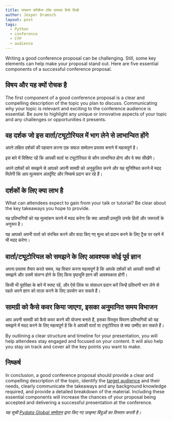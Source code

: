 ```yaml
---
title: पायथन कॉन्फ्रेंस टॉक प्रस्ताव कैसे लिखें
author: Jesper Dramsch
layout: post
tags:
  - Python
  - conference
  - CfP
  - audience
---
```


Writing a good conference proposal can be challenging. Still, some key elements can help make your proposal stand out. Here are five essential components of a successful conference proposal.

## विषय और यह क्यों रोचक है

The first component of a good conference proposal is a clear and compelling description of the topic you plan to discuss. Communicating why your topic is relevant and exciting to the conference audience is essential. Be sure to highlight any unique or innovative aspects of your topic and any challenges or opportunities it presents.

## वह दर्शक जो इस वार्ता/ट्यूटोरियल में भाग लेने से लाभान्वित होंगे

अपने लक्षित दर्शकों की पहचान करना एक सफल सम्मेलन प्रस्ताव बनाने में महत्वपूर्ण है।

इस बारे में विशिष्ट रहें कि आपकी वार्ता या ट्यूटोरियल से कौन लाभान्वित होगा और वे क्या सीखेंगे।

अपने दर्शकों को समझने से आपको अपनी सामग्री को अनुकूलित करने और यह सुनिश्चित करने में मदद मिलेगी कि आप मूल्यवान अंतर्दृष्टि और निष्कर्ष प्रदान कर रहे हैं।

## दर्शकों के लिए क्या लाभ है

What can attendees expect to gain from your talk or tutorial? Be clear about the key takeaways you hope to provide.

यह प्रतिभागियों को यह मूल्यांकन करने में मदद करेगा कि क्या आपकी प्रस्तुति उनके हितों और जरूरतों के अनुरूप है।

यह आपको अपनी वार्ता को संरचित करने और वादा किए गए मूल्य को प्रदान करने के लिए ट्रैक पर रहने में भी मदद करेगा।

## वार्ता/ट्यूटोरियल को समझने के लिए आवश्यक कोई पूर्व ज्ञान

अपना प्रस्ताव तैयार करते समय, यह विचार करना महत्वपूर्ण है कि आपके दर्शकों को आपकी सामग्री को समझने और उसमें संलग्न होने के लिए किस पृष्ठभूमि ज्ञान की आवश्यकता होगी।

किसी भी पूर्वापेक्षा के बारे में स्पष्ट रहें, और ऐसे लिंक या संसाधन प्रदान करें जिन्हें प्रतिभागी भाग लेने से पहले अपने ज्ञान को ताज़ा करने के लिए उपयोग कर सकते हैं।

## सामग्री को कैसे कवर किया जाएगा, इसका अनुमानित समय विभाजन

आप अपनी सामग्री को कैसे कवर करने की योजना बनाते हैं, इसका विस्तृत विवरण प्रतिभागियों को यह समझने में मदद करने के लिए महत्वपूर्ण है कि वे आपकी वार्ता या ट्यूटोरियल से क्या उम्मीद कर सकते हैं।

By outlining a clear structure and timeline for your presentation, you will help attendees stay engaged and focused on your content. It will also help you stay on track and cover all the key points you want to make.

## निष्कर्ष

In conclusion, a good conference proposal should provide a clear and compelling description of the topic, identify the [target audience](/resources/find-target-audience/) and their needs, clearly communicate the takeaways and any background knowledge required, and provide a detailed breakdown of the material. Including these essential components will increase the chances of your proposal being accepted and delivering a successful presentation at the conference.

_यह सूची [Pydata Global सम्मेलन](https://pydata.org/global2022/present/) द्वारा किए गए उत्कृष्ट बिंदुओं का विस्तार करती है।_
